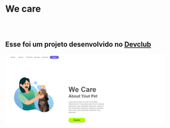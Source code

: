 <h1> We care </h1>
<br>
<br>
<h2> Esse foi um projeto desenvolvido no <a href="https://rodolfomori.com.br">Devclub</a></h2>
<img src="https://github.com/ElaineCMendes/we-care/blob/main/Captura%20de%20Tela%20(1).png?raw=true">


